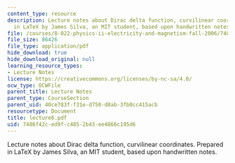 ```yaml
---
content_type: resource
description: Lecture notes about Dirac delta function, curvilinear coordinates. Prepared
  in LaTeX by James Silva, an MIT student, based upon handwritten notes.
file: /courses/8-022-physics-ii-electricity-and-magnetism-fall-2006/7486f42ced9fc4852b43ee4866c195d6_lecture6.pdf
file_size: 86426
file_type: application/pdf
hide_download: true
hide_download_original: null
learning_resource_types:
- Lecture Notes
license: https://creativecommons.org/licenses/by-nc-sa/4.0/
ocw_type: OCWFile
parent_title: Lecture Notes
parent_type: CourseSection
parent_uid: 40ce783f-f31e-d750-d8ab-3fb0cc415acb
resourcetype: Document
title: lecture6.pdf
uid: 7486f42c-ed9f-c485-2b43-ee4866c195d6
---
```

Lecture notes about Dirac delta function, curvilinear coordinates. Prepared in LaTeX by James Silva, an MIT student, based upon handwritten notes.